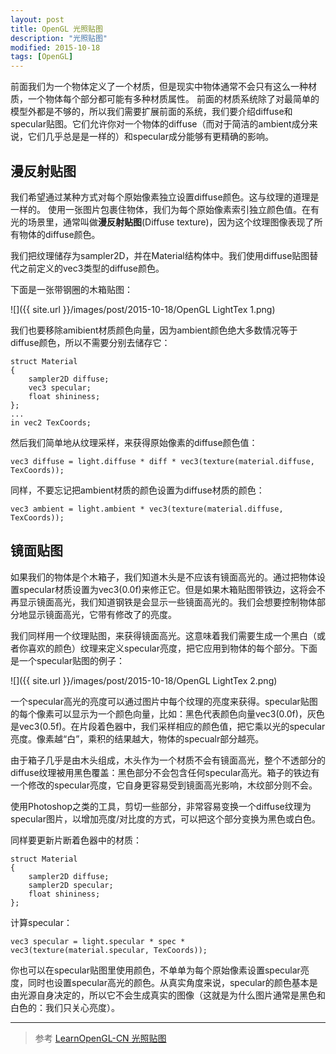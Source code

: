 ```yaml
---
layout: post
title: OpenGL 光照贴图
description: "光照贴图"
modified: 2015-10-18
tags: [OpenGL]
---
```


前面我们为一个物体定义了一个材质，但是现实中物体通常不会只有这么一种材质，一个物体每个部分都可能有多种材质属性。
前面的材质系统除了对最简单的模型外都是不够的，所以我们需要扩展前面的系统，我们要介绍diffuse和specular贴图。它们允许你对一个物体的diffuse（而对于简洁的ambient成分来说，它们几乎总是是一样的）和specular成分能够有更精确的影响。

## 漫反射贴图
我们希望通过某种方式对每个原始像素独立设置diffuse颜色。这与纹理的道理是一样的。
使用一张图片包裹住物体，我们为每个原始像素索引独立颜色值。在有光的场景里，通常叫做**漫反射贴图**(Diffuse texture)，因为这个纹理图像表现了所有物体的diffuse颜色。

我们把纹理储存为sampler2D，并在Material结构体中。我们使用diffuse贴图替代之前定义的vec3类型的diffuse颜色。

下面是一张带钢圈的木箱贴图：

![]({{ site.url }}/images/post/2015-10-18/OpenGL LightTex 1.png)


我们也要移除amibient材质颜色向量，因为ambient颜色绝大多数情况等于diffuse颜色，所以不需要分别去储存它：

    struct Material
    {
        sampler2D diffuse;
        vec3 specular;
        float shininess;
    };
    ...
    in vec2 TexCoords;

然后我们简单地从纹理采样，来获得原始像素的diffuse颜色值：

    vec3 diffuse = light.diffuse * diff * vec3(texture(material.diffuse, TexCoords));

同样，不要忘记把ambient材质的颜色设置为diffuse材质的颜色：

    vec3 ambient = light.ambient * vec3(texture(material.diffuse, TexCoords));


## 镜面贴图
如果我们的物体是个木箱子，我们知道木头是不应该有镜面高光的。通过把物体设置specular材质设置为vec3(0.0f)来修正它。但是如果木箱贴图带铁边，这将会不再显示镜面高光，我们知道钢铁是会显示一些镜面高光的。我们会想要控制物体部分地显示镜面高光，它带有修改了的亮度。

我们同样用一个纹理贴图，来获得镜面高光。这意味着我们需要生成一个黑白（或者你喜欢的颜色）纹理来定义specular亮度，把它应用到物体的每个部分。下面是一个specular贴图的例子：

![]({{ site.url }}/images/post/2015-10-18/OpenGL LightTex 2.png)

一个specular高光的亮度可以通过图片中每个纹理的亮度来获得。specular贴图的每个像素可以显示为一个颜色向量，比如：黑色代表颜色向量vec3(0.0f)，灰色是vec3(0.5f)。在片段着色器中，我们采样相应的颜色值，把它乘以光的specular亮度。像素越“白”，乘积的结果越大，物体的specualr部分越亮。

由于箱子几乎是由木头组成，木头作为一个材质不会有镜面高光，整个不透部分的diffuse纹理被用黑色覆盖：黑色部分不会包含任何specular高光。箱子的铁边有一个修改的specular亮度，它自身更容易受到镜面高光影响，木纹部分则不会。

使用Photoshop之类的工具，剪切一些部分，非常容易变换一个diffuse纹理为specular图片，以增加亮度/对比度的方式，可以把这个部分变换为黑色或白色。

同样要更新片断着色器中的材质：


    struct Material
    {
        sampler2D diffuse;
        sampler2D specular;
        float shininess;
    };


计算specular：

    vec3 specular = light.specular * spec * vec3(texture(material.specular, TexCoords));

你也可以在specular贴图里使用颜色，不单单为每个原始像素设置specular亮度，同时也设置specular高光的颜色。从真实角度来说，specular的颜色基本是由光源自身决定的，所以它不会生成真实的图像（这就是为什么图片通常是黑色和白色的：我们只关心亮度）。



---
> 参考
[LearnOpenGL-CN 光照贴图](http://learnopengl-cn.readthedocs.org/zh/latest/02%20Lighting/04%20Lighting%20maps/)
